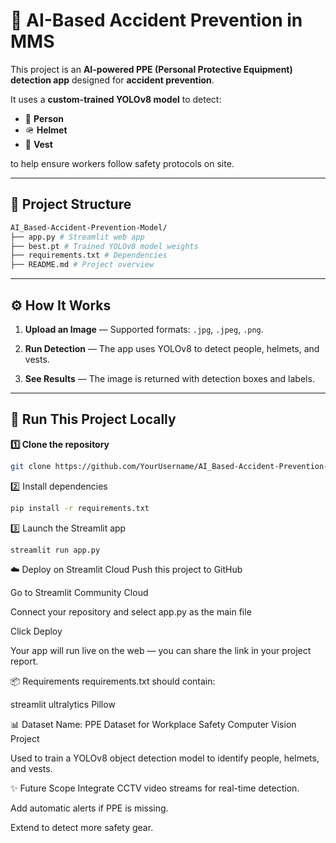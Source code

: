 # 🚧 AI-Based Accident Prevention in MMS

This project is an **AI-powered PPE (Personal Protective Equipment) detection app** designed for **accident prevention**.

It uses a **custom-trained YOLOv8 model** to detect:
- 👷 **Person**
- 🪖 **Helmet**
- 🦺 **Vest**

to help ensure workers follow safety protocols on site.

---

## 📂 Project Structure

```bash
AI_Based-Accident-Prevention-Model/
├── app.py # Streamlit web app
├── best.pt # Trained YOLOv8 model weights
├── requirements.txt # Dependencies
├── README.md # Project overview
```

---

## ⚙️ How It Works

1. **Upload an Image** — Supported formats: `.jpg`, `.jpeg`, `.png`.

2. **Run Detection** — The app uses YOLOv8 to detect people, helmets, and vests.

3. **See Results** — The image is returned with detection boxes and labels.

---

## 🚀 Run This Project Locally

**1️⃣ Clone the repository**

```bash
git clone https://github.com/YourUsername/AI_Based-Accident-Prevention-Model.git
```
2️⃣ Install dependencies
```bash
pip install -r requirements.txt
```
3️⃣ Launch the Streamlit app
```bash
streamlit run app.py
```
☁️ Deploy on Streamlit Cloud
Push this project to GitHub

Go to Streamlit Community Cloud

Connect your repository and select app.py as the main file

Click Deploy

Your app will run live on the web — you can share the link in your project report.

📦 Requirements
requirements.txt should contain:

streamlit
ultralytics
Pillow

📊 Dataset
Name: PPE Dataset for Workplace Safety Computer Vision Project

Used to train a YOLOv8 object detection model to identify people, helmets, and vests.

✨ Future Scope
Integrate CCTV video streams for real-time detection.

Add automatic alerts if PPE is missing.

Extend to detect more safety gear.

